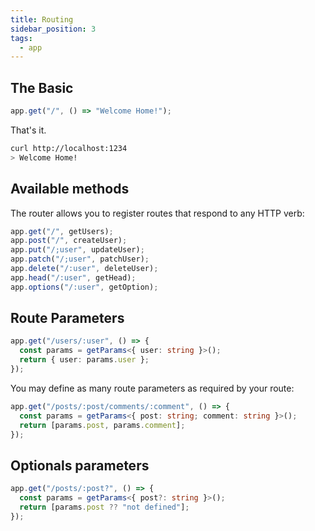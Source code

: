 ```yaml
---
title: Routing
sidebar_position: 3
tags:
  - app
---
```


## The Basic

```ts
app.get("/", () => "Welcome Home!");
```

That's it.

```bash
curl http://localhost:1234
> Welcome Home!
```

## Available methods

The router allows you to register routes that respond to any HTTP verb:

```ts
app.get("/", getUsers);
app.post("/", createUser);
app.put("/;user", updateUser);
app.patch("/;user", patchUser);
app.delete("/:user", deleteUser);
app.head("/:user", getHead);
app.options("/:user", getOption);
```

## Route Parameters

```ts
app.get("/users/:user", () => {
  const params = getParams<{ user: string }>();
  return { user: params.user };
});
```

You may define as many route parameters as required by your route:

```ts
app.get("/posts/:post/comments/:comment", () => {
  const params = getParams<{ post: string; comment: string }>();
  return [params.post, params.comment];
});
```

## Optionals parameters

```ts
app.get("/posts/:post?", () => {
  const params = getParams<{ post?: string }>();
  return [params.post ?? "not defined"];
});
```

